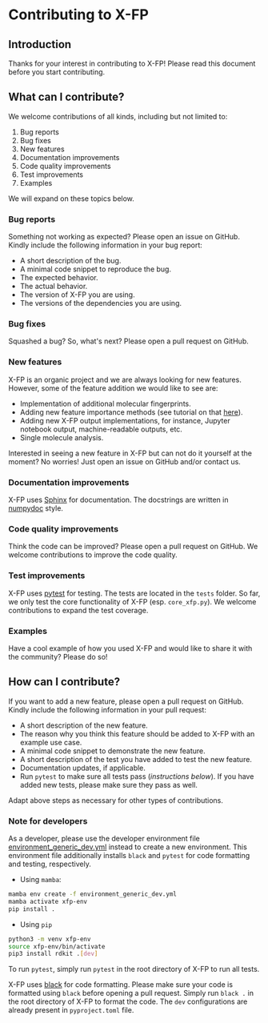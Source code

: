 # Contributing to X-FP

## Introduction
Thanks for your interest in contributing to X-FP! Please read this document before you start contributing.


## What can I contribute?
We welcome contributions of all kinds, including but not limited to:

1. Bug reports
2. Bug fixes
3. New features
4. Documentation improvements
5. Code quality improvements
6. Test improvements
7. Examples

We will expand on these topics below.

### Bug reports
Something not working as expected? Please open an issue on GitHub. Kindly include the following information in your bug report:

- A short description of the bug.
- A minimal code snippet to reproduce the bug.
- The expected behavior.
- The actual behavior.
- The version of X-FP you are using.
- The versions of the dependencies you are using.

### Bug fixes
Squashed a bug? So, what's next? Please open a pull request on GitHub. 

### New features
X-FP is an organic project and we are always looking for new features. 
However, some of the feature addition we would like to see are:

- Implementation of additional molecular fingerprints.
- Adding new feature importance methods (see tutorial on that [here](https://github.com/czodrowskilab/x-fp/blob/contributing/adding_feature_importance_method.md)).
- Adding new X-FP output implementations, for instance, Jupyter notebook output, machine-readable outputs, etc.
- Single molecule analysis.

Interested in seeing a new feature in X-FP but can not do it yourself at the moment? No worries! Just open an issue on GitHub and/or contact us.

### Documentation improvements
X-FP uses [Sphinx](https://www.sphinx-doc.org/en/master/) for documentation. The docstrings are written in [numpydoc](https://numpydoc.readthedocs.io/en/latest/format.html) style.

### Code quality improvements
Think the code can be improved? Please open a pull request on GitHub. We welcome contributions to improve the code quality.

### Test improvements
X-FP uses [pytest](https://docs.pytest.org/en) for testing. The tests are located in the `tests` folder. So far, we only test the core functionality of X-FP (esp. `core_xfp.py`). We welcome contributions to expand the test coverage.

### Examples
Have a cool example of how you used X-FP and would like to share it with the community? Please do so!


## How can I contribute?

If you want to add a new feature, please open a pull request on GitHub. Kindly include the following information in your pull request:

- A short description of the new feature.
- The reason why you think this feature should be added to X-FP with an example use case.
- A minimal code snippet to demonstrate the new feature.
- A short description of the test you have added to test the new feature.
- Documentation updates, if applicable.
- Run `pytest` to make sure all tests pass (*instructions below*). If you have added new tests, please make sure they pass as well.

Adapt above steps as necessary for other types of contributions.

### Note for developers

As a developer, please use the developer environment file [environment_generic_dev.yml](https://github.com/czodrowskilab/x-fp/blob/documentation/environment_generic_dev.yml) instead to create a new environment. This environment file additionally installs `black` and `pytest` for code formatting and testing, respectively. 

* Using `mamba`:
```bash
mamba env create -f environment_generic_dev.yml
mamba activate xfp-env
pip install .
```
* Using `pip`
```bash
python3 -m venv xfp-env
source xfp-env/bin/activate
pip3 install rdkit .[dev]
```
To run `pytest`, simply run `pytest` in the root directory of X-FP to run all tests.

X-FP uses [black](https://github.com/psf/black) for code formatting. Please make sure your code is formatted using `black` before opening a pull request. Simply run `black .` in the root directory of X-FP to format the code. The `dev` configurations are already present in `pyproject.toml` file. 